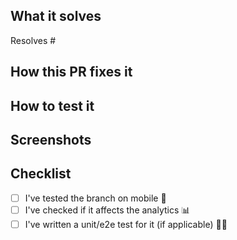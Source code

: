## What it solves

Resolves #

## How this PR fixes it

## How to test it

## Screenshots

## Checklist
* [ ] I've tested the branch on mobile 📱
* [ ] I've checked if it affects the analytics 📊
* [ ] I've written a unit/e2e test for it (if applicable) 🧑‍💻
